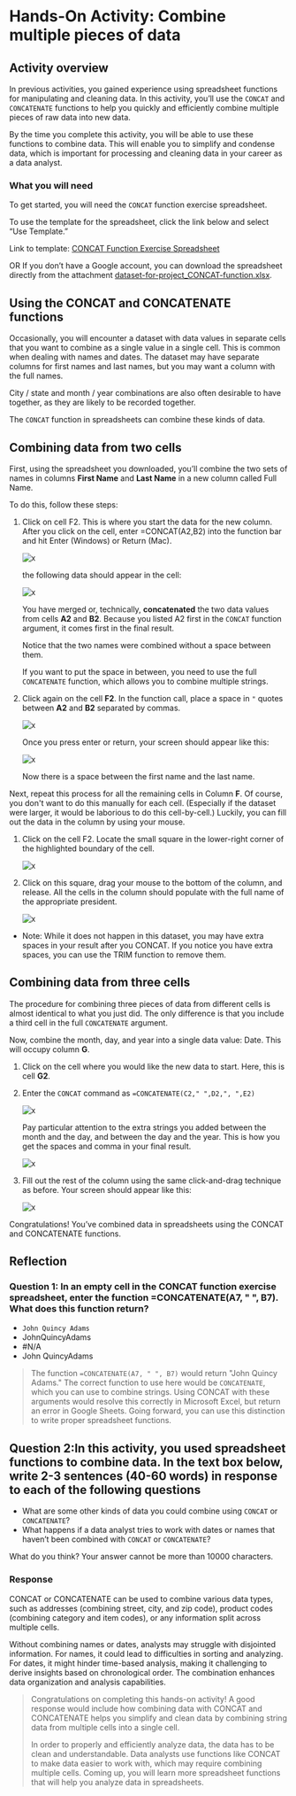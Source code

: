 # Hands-On Activity: Combine multiple pieces of data

## Activity overview

In previous activities, you gained experience using spreadsheet functions for manipulating and cleaning data. In this activity, you’ll use the `CONCAT` and `CONCATENATE` functions to help you quickly and efficiently combine multiple pieces of raw data into new data.

By the time you complete this activity, you will be able to use these functions to combine data. This will enable you to simplify and condense data, which is important for processing and cleaning data in your career as a data analyst.

### What you will need

To get started, you will need the `CONCAT` function exercise spreadsheet.

To use the template for the spreadsheet, click the link below and select “Use Template.”

Link to template: [CONCAT Function Exercise Spreadsheet](https://docs.google.com/spreadsheets/d/1Na9M4xb-3CA746BHECX75n3B9V04pxLo0xNs9i8jMNo/template/preview)

OR If you don’t have a Google account, you can download the spreadsheet directly from the attachment [dataset-for-project_CONCAT-function.xlsx](./resources/dataset-for-project_CONCAT-function.xlsx).

## Using the CONCAT and CONCATENATE functions

Occasionally, you will encounter a dataset with data values in separate cells that you want to combine as a single value in a single cell. This is common when dealing with names and dates. The dataset may have separate columns for first names and last names, but you may want a column with the full names. 

City / state and month / year combinations are also often desirable to have together, as they are likely to be recorded together.

The `CONCAT` function in spreadsheets can combine these kinds of data.

## Combining data from two cells

First, using the spreadsheet you downloaded, you’ll combine the two sets of names in columns **First Name** and **Last Name** in a new column called Full Name.

To do this, follow these steps:

1. Click on cell F2. This is where you start the data for the new column. After you click on the cell, enter =CONCAT(A2,B2) into the function bar and hit Enter (Windows) or Return (Mac).

    ![x](./resources/img-1.png)

    the following data should appear in the cell:

    ![x](./resources/img-2.png)

    You have merged or, technically, **concatenated** the two data values from cells **A2** and **B2**. Because you listed A2 first in the `CONCAT` function argument, it comes first in the final result.

    Notice that the two names were combined without a space between them.

    If you want to put the space in between, you need to use the full `CONCATENATE` function, which allows you to combine multiple strings.

2. Click again on the cell **F2**. In the function call, place a space in `"` quotes between **A2** and **B2** separated by commas.

    ![x](./resources/img-3.png)

    Once you press enter or return, your screen should appear like this:

    ![x](./resources/img-4.png)

    Now there is a space between the first name and the last name.

Next, repeat this process for all the remaining cells in Column **F**. Of course, you don't want to do this manually for each cell. (Especially if the dataset were larger, it would be laborious to do this cell-by-cell.) Luckily, you can fill out the data in the column by using your mouse.

1. Click on the cell F2. Locate the small square in the lower-right corner of the highlighted boundary of the cell.

    ![x](./resources/img-5.png)

2. Click on this square, drag your mouse to the bottom of the column, and release. All the cells in the column should populate with the full name of the appropriate president.

    ![x](./resources/img-6.png)

- Note: While it does not happen in this dataset, you may have extra spaces in your result after you CONCAT. If you notice you have extra spaces, you can use the TRIM function to remove them.

## Combining data from three cells

The procedure for combining three pieces of data from different cells is almost identical to what you just did. The only difference is that you include a third cell in the full `CONCATENATE` argument.

Now, combine the month, day, and year into a single data value: Date. This will occupy column **G**.

1. Click on the cell where you would like the new data to start. Here, this is cell **G2**.

2. Enter the `CONCAT` command as `=CONCATENATE(C2," ",D2,", ",E2)`

    ![x](./resources/img-7.png)

    Pay particular attention to the extra strings you added between the month and the day, and between the day and the year. This is how you get the spaces and comma in your final result.

    ![x](./resources/img-8.png)

3. Fill out the rest of the column using the same click-and-drag technique as before. Your screen should appear like this:

    ![x](./resources/img-9.png)

Congratulations! You’ve combined data in spreadsheets using the CONCAT and CONCATENATE functions.

## Reflection

### Question 1: In an empty cell in the CONCAT function exercise spreadsheet, enter the function =CONCATENATE(A7, " ", B7). What does this function return?

- `John Quincy Adams`
- JohnQuincyAdams
- #N/A
- John QuincyAdams

> The function `=CONCATENATE(A7, " ", B7)` would return "John Quincy Adams." The correct function to use here would be `CONCATENATE`, which you can use to combine strings. Using CONCAT with these arguments would resolve this correctly in Microsoft Excel, but return an error in Google Sheets. Going forward, you can use this distinction to write proper spreadsheet functions.

## Question 2:In this activity, you used spreadsheet functions to combine data. In the text box below, write 2-3 sentences (40-60 words) in response to each of the following questions

- What are some other kinds of data you could combine using `CONCAT` or `CONCATENATE`?
- What happens if a data analyst tries to work with dates or names that haven’t been combined with `CONCAT` or `CONCATENATE`?

What do you think?
Your answer cannot be more than 10000 characters.

### Response

CONCAT or CONCATENATE can be used to combine various data types, such as addresses (combining street, city, and zip code), product codes (combining category and item codes), or any information split across multiple cells.

Without combining names or dates, analysts may struggle with disjointed information. For names, it could lead to difficulties in sorting and analyzing. For dates, it might hinder time-based analysis, making it challenging to derive insights based on chronological order. The combination enhances data organization and analysis capabilities.

> Congratulations on completing this hands-on activity! A good response would include how combining data with CONCAT and CONCATENATE helps you simplify and clean data by combining string data from multiple cells into a single cell.
>
> In order to properly and efficiently analyze data, the data has to be clean and understandable. Data analysts use functions like CONCAT to make data easier to work with, which may require combining multiple cells. Coming up, you will learn more spreadsheet functions that will help you analyze data in spreadsheets.
